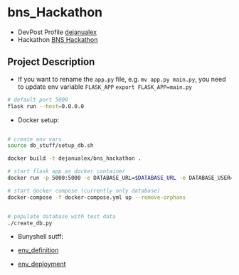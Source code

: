 # bns_Hackathon

- DevPost Profile [dejanualex](https://devpost.com/dejanu)
- Hackathon [BNS Hackathon](https://bunnyshell.devpost.com/resources)


## Project Description

* If you want to rename the `app.py` file, e.g. `mv app.py main.py`, you need to update env variable `FLASK_APP` `export FLASK_APP=main.py`
```bash
# default port 5000
flask run --host=0.0.0.0
``` 

* Docker setup:
```bash

# create env vars
source db_stuff/setup_db.sh

docker build -t dejanualex/bns_hackathon .

# start flask app as docker container
docker run -p 5000:5000 -e DATABASE_URL=$DATABASE_URL -e DATABASE_USER=$DATABASE_USER -e DATABASE_PASSWORD=$DATABASE_PASSWORD dejanualex/bns_hackathon

# start docker compose (currently only database)
docker-compose -f docker-compose.yml up --remove-orphans


# populate database with test data
./create_db.py 
```
* Bunyshell sutff:

- [env_definition](https://documentation.bunnyshell.com/docs/environment-definition)

- [env_deployment](https://documentation.bunnyshell.com/docs/quickstart-dockercompose-deploy-the-environment)